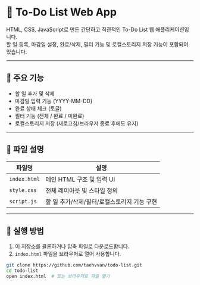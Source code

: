 # 📝 To-Do List Web App

HTML, CSS, JavaScript로 만든 간단하고 직관적인 To-Do List 웹 애플리케이션입니다.  
할 일 등록, 마감일 설정, 완료/삭제, 필터 기능 및 로컬스토리지 저장 기능이 포함되어 있습니다.

---

## 🌟 주요 기능

- 할 일 추가 및 삭제
- 마감일 입력 기능 (YYYY-MM-DD)
- 완료 상태 체크 (토글)
- 필터 기능 (전체 / 완료 / 미완료)
- 로컬스토리지 저장 (새로고침/브라우저 종료 후에도 유지)

---

## 📁 파일 설명

| 파일명        | 설명 |
|---------------|------|
| `index.html`  | 메인 HTML 구조 및 입력 UI |
| `style.css`   | 전체 레이아웃 및 스타일 정의 |
| `script.js`   | 할 일 추가/삭제/필터/로컬스토리지 기능 구현 |

---

## 🚀 실행 방법

1. 이 저장소를 클론하거나 압축 파일로 다운로드합니다.
2. `index.html` 파일을 브라우저로 열어 사용합니다.

```bash
git clone https://github.com/taehvvan/todo-list.git
cd todo-list
open index.html  # 또는 브라우저로 파일 열기


